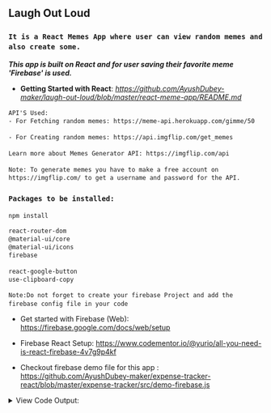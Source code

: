  ## Laugh Out Loud
 
 ### `It is a React Memes App where user can view random memes and also create some.`


 ***This app is built on React and for user saving their favorite meme 'Firebase' is used.***

- **Getting Started with React**: *https://github.com/AyushDubey-maker/laugh-out-loud/blob/master/react-meme-app/README.md*

```
API'S Used:
- For Fetching random memes: https://meme-api.herokuapp.com/gimme/50

- For Creating random memes: https://api.imgflip.com/get_memes

Learn more about Memes Generator API: https://imgflip.com/api

Note: To generate memes you have to make a free account on https://imgflip.com/ to get a username and password for the API.

```

### `Packages to be installed:`
```
npm install
```
```
react-router-dom
@material-ui/core
@material-ui/icons
firebase

react-google-button
use-clipboard-copy

```

`Note:Do not forget to create your firebase Project and add the firebase config file in your code`


- Get started with Firebase (Web): https://firebase.google.com/docs/web/setup

- Firebase React Setup:
https://www.codementor.io/@yurio/all-you-need-is-react-firebase-4v7g9p4kf

- Checkout firebase demo file for this app :  
https://github.com/AyushDubey-maker/expense-tracker-react/blob/master/expense-tracker/src/demo-firebase.js

<details>
<summary>View Code Output: </summary>

<img src="./react-meme-app/public/git-images/meme-home-1.png"/>
<p>Login Page:</p>
<img src="./react-meme-app/public/git-images/meme-login.png"/>
<img src="./react-meme-app/public/git-images/meme-home-2.png"/>
<p>Generate Memes:</p>
<img src="./react-meme-app/public/git-images/meme-generate.png"/>
<img src="./react-meme-app/public/git-images/meme-generate-2.png"/>
<p>Saved Memes Page:</p>
<img src="./react-meme-app/public/git-images/meme-saved.png"/>
</details>